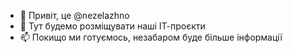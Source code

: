 - 👋 Привіт, це @nezelazhno
- 👀 Тут будемо розміщувати наші ІТ-проєкти
- 📫 Покищо ми готуємось, незабаром буде більше інформації
